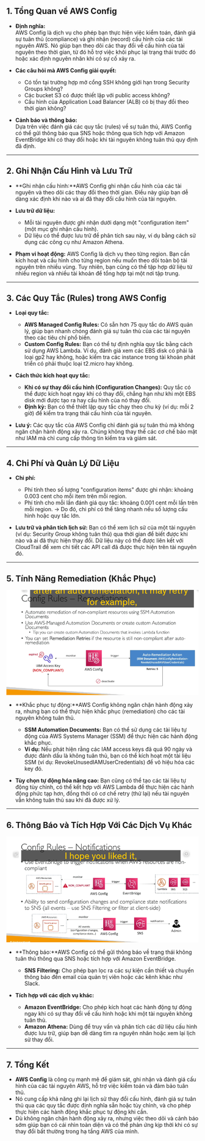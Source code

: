 ## 1. Tổng Quan về AWS Config

- **Định nghĩa:**  
  AWS Config là dịch vụ cho phép bạn thực hiện việc kiểm toán, đánh giá sự tuân thủ (compliance) và ghi nhận (record) cấu hình của các tài nguyên AWS. Nó giúp bạn theo dõi các thay đổi về cấu hình của tài nguyên theo thời gian, từ đó hỗ trợ việc khôi phục lại trạng thái trước đó hoặc xác định nguyên nhân khi có sự cố xảy ra.

- **Các câu hỏi mà AWS Config giải quyết:**

  - Có tồn tại trường hợp mở cổng SSH không giới hạn trong Security Groups không?
  - Các bucket S3 có được thiết lập với public access không?
  - Cấu hình của Application Load Balancer (ALB) có bị thay đổi theo thời gian không?

- **Cảnh báo và thông báo:**  
  Dựa trên việc đánh giá các quy tắc (rules) về sự tuân thủ, AWS Config có thể gửi thông báo qua SNS hoặc thông qua tích hợp với Amazon EventBridge khi có thay đổi hoặc khi tài nguyên không tuân thủ quy định đã định.

---

## 2. Ghi Nhận Cấu Hình và Lưu Trữ

- **Ghi nhận cấu hình:**AWS Config ghi nhận cấu hình của các tài nguyên và theo dõi các thay đổi theo thời gian. Điều này giúp bạn dễ dàng xác định khi nào và ai đã thay đổi cấu hình của tài nguyên.
- **Lưu trữ dữ liệu:**

  - Mỗi tài nguyên được ghi nhận dưới dạng một "configuration item" (một mục ghi nhận cấu hình).
  - Dữ liệu có thể được lưu trữ để phân tích sau này, ví dụ bằng cách sử dụng các công cụ như Amazon Athena.

- **Phạm vi hoạt động:**
  AWS Config là dịch vụ theo từng region. Bạn cần kích hoạt và cấu hình cho từng region nếu muốn theo dõi toàn bộ tài nguyên trên nhiều vùng. Tuy nhiên, bạn cũng có thể tập hợp dữ liệu từ nhiều region và nhiều tài khoản để tổng hợp tại một nơi tập trung.

---

## 3. Các Quy Tắc (Rules) trong AWS Config

- **Loại quy tắc:**

  - **AWS Managed Config Rules:** Có sẵn hơn 75 quy tắc do AWS quản lý, giúp bạn nhanh chóng đánh giá sự tuân thủ của các tài nguyên theo các tiêu chí phổ biến.
  - **Custom Config Rules:** Bạn có thể tự định nghĩa quy tắc bằng cách sử dụng AWS Lambda. Ví dụ, đánh giá xem các EBS disk có phải là loại gp2 hay không, hoặc kiểm tra các instance trong tài khoản phát triển có phải thuộc loại t2.micro hay không.

- **Cách thức kích hoạt quy tắc:**

  - **Khi có sự thay đổi cấu hình (Configuration Changes):** Quy tắc có thể được kích hoạt ngay khi có thay đổi, chẳng hạn như khi một EBS disk mới được tạo ra hay cấu hình của nó thay đổi.
  - **Định kỳ:** Bạn có thể thiết lập quy tắc chạy theo chu kỳ (ví dụ: mỗi 2 giờ) để kiểm tra trạng thái cấu hình của tài nguyên.

- **Lưu ý:**
  Các quy tắc của AWS Config chỉ đánh giá sự tuân thủ mà không ngăn chặn hành động xảy ra. Chúng không thay thế các cơ chế bảo mật như IAM mà chỉ cung cấp thông tin kiểm tra và giám sát.

---

## 4. Chi Phí và Quản Lý Dữ Liệu

- **Chi phí:**

  - Phí tính theo số lượng "configuration items" được ghi nhận: khoảng 0.003 cent cho mỗi item trên mỗi region.
  - Phí tính cho mỗi lần đánh giá quy tắc: khoảng 0.001 cent mỗi lần trên mỗi region.
    → Do đó, chi phí có thể tăng nhanh nếu số lượng cấu hình hoặc quy tắc lớn.

- **Lưu trữ và phân tích lịch sử:**
  Bạn có thể xem lịch sử của một tài nguyên (ví dụ: Security Group không tuân thủ) qua thời gian để biết được khi nào và ai đã thực hiện thay đổi.
  Dữ liệu này có thể được liên kết với CloudTrail để xem chi tiết các API call đã được thực hiện trên tài nguyên đó.

---

## 5. Tính Năng Remediation (Khắc Phục)

![1743093942356](image/aws-config/remediation.png)

- **Khắc phục tự động:**AWS Config không ngăn chặn hành động xảy ra, nhưng bạn có thể thực hiện khắc phục (remediation) cho các tài nguyên không tuân thủ.

  - **SSM Automation Documents:** Bạn có thể sử dụng các tài liệu tự động của AWS Systems Manager (SSM) để thực hiện các hành động khắc phục.
  - **Ví dụ:** Nếu phát hiện rằng các IAM access keys đã quá 90 ngày và được đánh dấu là không tuân thủ, bạn có thể kích hoạt một tài liệu SSM (ví dụ: RevokeUnusedIAMUserCredentials) để vô hiệu hóa các key đó.

- **Tùy chọn tự động hóa nâng cao:**
  Bạn cũng có thể tạo các tài liệu tự động tùy chỉnh, có thể kết hợp với AWS Lambda để thực hiện các hành động phức tạp hơn, đồng thời có cơ chế retry (thử lại) nếu tài nguyên vẫn không tuân thủ sau khi đã được xử lý.

---

## 6. Thông Báo và Tích Hợp Với Các Dịch Vụ Khác

![1743093972980](image/aws-config/notification.png)

- **Thông báo:**AWS Config có thể gửi thông báo về trạng thái không tuân thủ thông qua SNS hoặc tích hợp với Amazon EventBridge.

  - **SNS Filtering:** Cho phép bạn lọc ra các sự kiện cần thiết và chuyển thông báo đến email của quản trị viên hoặc các kênh khác như Slack.

- **Tích hợp với các dịch vụ khác:**

  - **Amazon EventBridge:** Cho phép kích hoạt các hành động tự động ngay khi có sự thay đổi về cấu hình hoặc khi một tài nguyên không tuân thủ.
  - **Amazon Athena:** Dùng để truy vấn và phân tích các dữ liệu cấu hình được lưu trữ, giúp bạn dễ dàng tìm ra nguyên nhân hoặc xem lại lịch sử thay đổi.

---

## 7. Tổng Kết

- **AWS Config** là công cụ mạnh mẽ để giám sát, ghi nhận và đánh giá cấu hình của các tài nguyên AWS, hỗ trợ việc kiểm toán và đảm bảo tuân thủ.
- Nó cung cấp khả năng ghi lại lịch sử thay đổi cấu hình, đánh giá sự tuân thủ qua các quy tắc được định nghĩa sẵn hoặc tùy chỉnh, và cho phép thực hiện các hành động khắc phục tự động khi cần.
- Dù không ngăn chặn hành động xảy ra, nhưng việc theo dõi và cảnh báo sớm giúp bạn có cái nhìn toàn diện và có thể phản ứng kịp thời khi có sự thay đổi bất thường trong hạ tầng AWS của mình.
